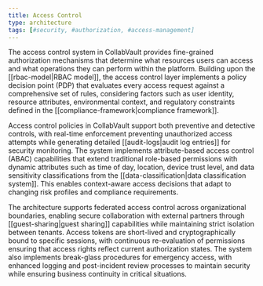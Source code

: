 ```yaml
---
title: Access Control
type: architecture
tags: [#security, #authorization, #access-management]
---
```


The access control system in CollabVault provides fine-grained authorization mechanisms that determine what resources users can access and what operations they can perform within the platform. Building upon the [[rbac-model|RBAC model]], the access control layer implements a policy decision point (PDP) that evaluates every access request against a comprehensive set of rules, considering factors such as user identity, resource attributes, environmental context, and regulatory constraints defined in the [[compliance-framework|compliance framework]].

Access control policies in CollabVault support both preventive and detective controls, with real-time enforcement preventing unauthorized access attempts while generating detailed [[audit-logs|audit log entries]] for security monitoring. The system implements attribute-based access control (ABAC) capabilities that extend traditional role-based permissions with dynamic attributes such as time of day, location, device trust level, and data sensitivity classifications from the [[data-classification|data classification system]]. This enables context-aware access decisions that adapt to changing risk profiles and compliance requirements.

The architecture supports federated access control across organizational boundaries, enabling secure collaboration with external partners through [[guest-sharing|guest sharing]] capabilities while maintaining strict isolation between tenants. Access tokens are short-lived and cryptographically bound to specific sessions, with continuous re-evaluation of permissions ensuring that access rights reflect current authorization states. The system also implements break-glass procedures for emergency access, with enhanced logging and post-incident review processes to maintain security while ensuring business continuity in critical situations.